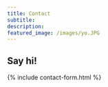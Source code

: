 ```yaml
---
title: Contact
subtitle: 
description:
featured_image: /images/yo.JPG
---
```


## Say hi!

{% include contact-form.html %}

